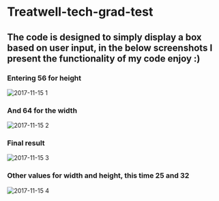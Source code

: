 # Treatwell-tech-grad-test

## The code is designed to simply display a box based on user input, in the below screenshots I present the functionality of my code enjoy :)

### Entering 56 for height
![2017-11-15 1](https://user-images.githubusercontent.com/30897343/32851649-7130c2c4-ca2d-11e7-9ae6-4d786225d0ff.png)

### And 64 for the width 
![2017-11-15 2](https://user-images.githubusercontent.com/30897343/32851747-c5494318-ca2d-11e7-9af7-674f5a9b11a6.png)

### Final result 
![2017-11-15 3](https://user-images.githubusercontent.com/30897343/32851772-d75da878-ca2d-11e7-9d16-cae712137812.png)

### Other values for width and height, this time 25 and 32 
![2017-11-15 4](https://user-images.githubusercontent.com/30897343/32851787-e2b86af0-ca2d-11e7-83aa-dd54575dfbc2.png)
